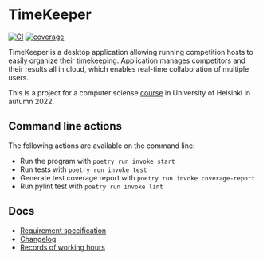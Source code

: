 # TimeKeeper

[![CI](https://github.com/PyryL/ot-harjoitustyo/actions/workflows/main.yml/badge.svg)](https://github.com/PyryL/ot-harjoitustyo/actions/workflows/main.yml)
[![coverage](https://codecov.io/gh/PyryL/ot-harjoitustyo/branch/main/graph/badge.svg?token=PC8AAR5TL3)](https://codecov.io/gh/PyryL/ot-harjoitustyo)

TimeKeeper is a desktop application allowing running competition hosts to easily organize their timekeeping. Application manages competitors and their results all in cloud, which enables real-time collaboration of multiple users.

This is a project for a computer sciense [course](https://ohjelmistotekniikka-hy.github.io/) in University of Helsinki in autumn 2022.

## Command line actions

The following actions are available on the command line:

* Run the program with `poetry run invoke start`
* Run tests with `poetry run invoke test`
* Generate test coverage report with `poetry run invoke coverage-report`
* Run pylint test with `poetry run invoke lint`

## Docs

* [Requirement specification](docs/requirements.md)
* [Changelog](docs/changelog.md)
* [Records of working hours](docs/working-hours.md)
